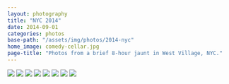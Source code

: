 ```yaml
---
layout: photography
title: "NYC 2014"
date: 2014-09-01
categories: photos
base-path: "/assets/img/photos/2014-nyc"
home_image: comedy-cellar.jpg
page-title: "Photos from a brief 8-hour jaunt in West Village, NYC."
---
```


<img src="{{ site.baseurl }}/{{page.base-path }}/basketball.jpg" />
<img src="{{ site.baseurl }}/{{page.base-path }}/comedy-cellar.jpg" />
<img src="{{ site.baseurl }}/{{page.base-path }}/handball.jpg" />
<img src="{{ site.baseurl }}/{{page.base-path }}/manhattan.jpg" />
<img src="{{ site.baseurl }}/{{page.base-path }}/bar.jpg" />
<img src="{{ site.baseurl }}/{{page.base-path }}/on-the-train.jpg" />
<img src="{{ site.baseurl }}/{{page.base-path }}/penn-station.jpg" />
<img src="{{ site.baseurl }}/{{page.base-path }}/train.jpg" />
